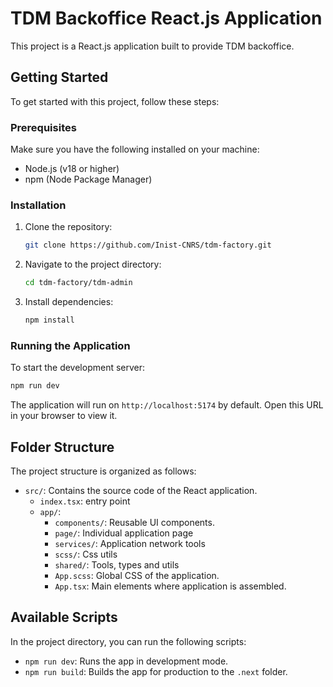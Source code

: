 # TDM Backoffice React.js Application

This project is a React.js application built to provide TDM backoffice.

## Getting Started

To get started with this project, follow these steps:

### Prerequisites

Make sure you have the following installed on your machine:

- Node.js (v18 or higher)
- npm (Node Package Manager)

### Installation

1. Clone the repository:

   ```bash
   git clone https://github.com/Inist-CNRS/tdm-factory.git
   ```

2. Navigate to the project directory:

   ```bash
   cd tdm-factory/tdm-admin
   ```

3. Install dependencies:

   ```bash
   npm install
   ```

### Running the Application

To start the development server:

```bash
npm run dev
```

The application will run on `http://localhost:5174` by default. Open this URL in your browser to view it.

## Folder Structure

The project structure is organized as follows:

- `src/`: Contains the source code of the React application.
  - `index.tsx`: entry point
  - `app/`: 
    - `components/`: Reusable UI components.
    - `page/`: Individual application page
    - `services/`: Application network tools
    - `scss/`: Css utils
    - `shared/`: Tools, types and utils
    - `App.scss`: Global CSS of the application.
    - `App.tsx`: Main elements where application is assembled.

## Available Scripts

In the project directory, you can run the following scripts:

- `npm run dev`: Runs the app in development mode.
- `npm run build`: Builds the app for production to the `.next` folder.
